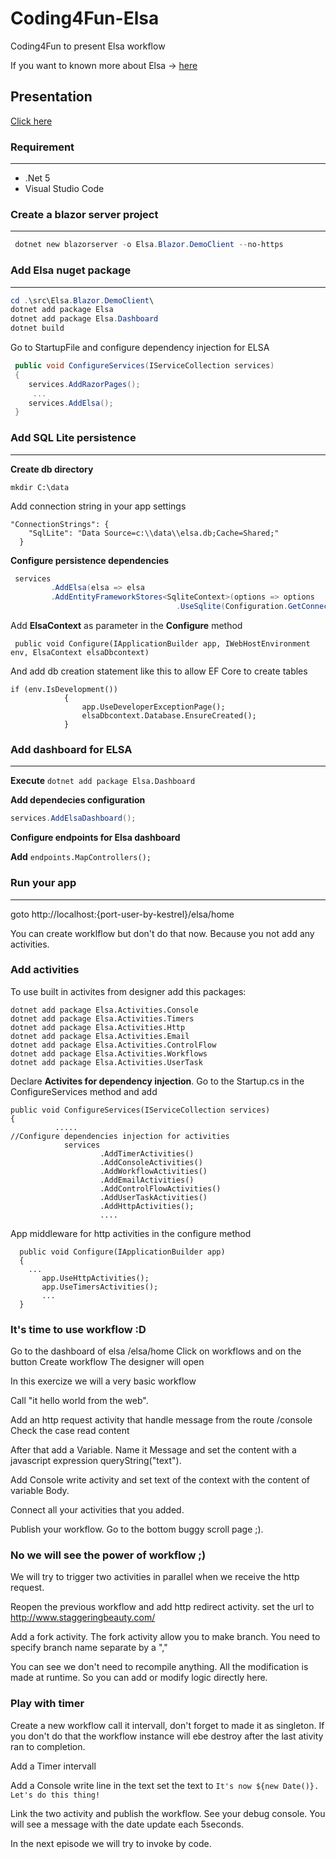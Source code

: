 # Coding4Fun-Elsa
Coding4Fun to present Elsa workflow

If you want to known more about Elsa -> [here](https://elsa-workflows.github.io/elsa-core/docs/installing-elsa-core)

## Presentation

[Click here](/src/Presentation/index.html)

### Requirement

--------------------------

- .Net 5
- Visual Studio Code

### Create a blazor server project

--------------------------

```powershell
 dotnet new blazorserver -o Elsa.Blazor.DemoClient --no-https  
 ```
 
 ### Add Elsa nuget package

 --------------------------
 
 
```powershell
cd .\src\Elsa.Blazor.DemoClient\
dotnet add package Elsa
dotnet add package Elsa.Dashboard
dotnet build
 ```
Go to StartupFile and configure dependency injection for ELSA

```csharp
 public void ConfigureServices(IServiceCollection services)
 {
    services.AddRazorPages();
     ...
    services.AddElsa();
 }
```

### Add SQL Lite persistence

--------------------------


**Create db directory**

`mkdir C:\data`

Add connection string in your app settings

```
"ConnectionStrings": {
    "SqlLite": "Data Source=c:\\data\\elsa.db;Cache=Shared;"
  }
```

**Configure persistence dependencies**

```csharp
 services
         .AddElsa(elsa => elsa
         .AddEntityFrameworkStores<SqliteContext>(options => options
                                     .UseSqlite(Configuration.GetConnectionString("SqlLite"))))      
```

Add **ElsaContext** as parameter in the **Configure** method

```
 public void Configure(IApplicationBuilder app, IWebHostEnvironment env, ElsaContext elsaDbcontext)
```
And add db creation statement like this to allow EF Core to create tables

```
if (env.IsDevelopment())
            {
                app.UseDeveloperExceptionPage();
                elsaDbcontext.Database.EnsureCreated();
            }
```

### Add dashboard for ELSA

--------------------------

**Execute** `dotnet add package Elsa.Dashboard`

**Add dependecies configuration**

```csharp
services.AddElsaDashboard();
```
**Configure endpoints for Elsa dashboard**

**Add** `endpoints.MapControllers();`

### Run your app

-----------------------

 goto http://localhost:{port-user-by-kestrel}/elsa/home


 You can create worklflow but don't do that now. Because you not add any activities.
 
### Add activities

To use built in activites from designer add this packages:

```
dotnet add package Elsa.Activities.Console
dotnet add package Elsa.Activities.Timers
dotnet add package Elsa.Activities.Http
dotnet add package Elsa.Activities.Email
dotnet add package Elsa.Activities.ControlFlow
dotnet add package Elsa.Activities.Workflows 
dotnet add package Elsa.Activities.UserTask
```

Declare **Activites for dependency injection**. Go to the Startup.cs in the ConfigureServices method and add

```
public void ConfigureServices(IServiceCollection services)
{
          .....
//Configure dependencies injection for activities
            services
                    .AddTimerActivities()
                    .AddConsoleActivities()
                    .AddWorkflowActivities()
                    .AddEmailActivities()
                    .AddControlFlowActivities()
                    .AddUserTaskActivities()
                    .AddHttpActivities();
                    ....
```

App middleware for http activities in the configure method


```
  public void Configure(IApplicationBuilder app)
  {
    ...
       app.UseHttpActivities();
       app.UseTimersActivities();
       ...
  }
```

### It's time to use workflow :D

Go to the dashboard of elsa /elsa/home
Click on workflows and on the button Create workflow
The designer will open

In this exercize we will a very basic workflow

Call "it hello world from the web".

Add an http request activity that handle message from the route /console
Check the case read content

After that add a Variable. Name it Message and set the content with a javascript expression queryString("text").

Add Console write activity and set text of the context with the content of variable Body.

Connect all your activities that you added.

Publish your workflow. Go to the bottom buggy scroll page ;).

### No we will see the power of workflow ;)

We will try to trigger two activities in parallel when we receive the http request.

Reopen the previous workflow and add http redirect activity. set the url to http://www.staggeringbeauty.com/

Add a fork activity. The fork activity allow you to make branch. You need to specify branch name separate by a ","

You can see we don't need to recompile anything. All the modification is made at runtime. So you can add or modify logic directly here.

### Play with timer

Create a new workflow call it intervall, don't forget to made it as singleton. 
If you don't do that the workflow instance will ebe destroy after the last ativity ran to completion.

Add a Timer intervall

Add a Console write line in the text set the text to `It's now ${new Date()}. Let's do this thing!`

Link the two activity and publish the workflow. See your debug console. You will see a message with the date update each 5seconds.

In the next episode we will try to invoke by code.







